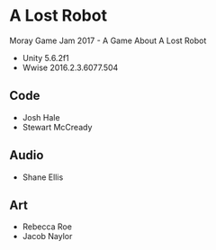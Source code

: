 # A Lost Robot
Moray Game Jam 2017 - A Game About A Lost Robot
 - Unity 5.6.2f1
 - Wwise 2016.2.3.6077.504
## Code
 - Josh Hale
 - Stewart McCready
## Audio
 - Shane Ellis
## Art
 - Rebecca Roe
 - Jacob Naylor

